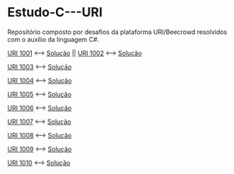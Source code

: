 # Estudo-C---URI
Repositório composto por desafios da plataforma URI/Beecrowd resolvidos com o auxílio da linguagem C#.

[URI 1001](https://www.beecrowd.com.br/judge/pt/problems/view/1001) <--> [Solução](https://github.com/juansnasc/Estudo-CSharp--URI/blob/main/01-Iniciante/uri1001/uri1001/Program.cs) || [URI 1002](https://www.beecrowd.com.br/judge/pt/problems/view/1002) <--> [Solução](https://github.com/juansnasc/Estudo-CSharp--URI/blob/main/01-Iniciante/uri1002/uri1002/MainUri1002.cs)

[URI 1003](https://www.beecrowd.com.br/judge/pt/problems/view/1003) <--> [Solução](https://github.com/juansnasc/Estudo-CSharp--URI/blob/main/01-Iniciante/uri1003/uri1003/MainUri1003.cs)

[URI 1004](https://www.beecrowd.com.br/judge/pt/problems/view/1004) <--> [Solução](https://github.com/juansnasc/Estudo-CSharp--URI/blob/main/01-Iniciante/uri1004/uri1004/MainUri1004.cs)

[URI 1005](https://www.beecrowd.com.br/judge/pt/problems/view/1005) <--> [Solução](https://github.com/juansnasc/Estudo-CSharp--URI/blob/main/01-Iniciante/uri1005/uri1005/MainUri1005.cs)

[URI 1006](https://www.beecrowd.com.br/judge/pt/problems/view/1006) <--> [Solução](https://github.com/juansnasc/Estudo-CSharp--URI/blob/main/01-Iniciante/uri1006/uri1006/MainUri1006.cs)

[URI 1007](https://www.beecrowd.com.br/judge/pt/problems/view/1007) <--> [Solução](https://github.com/juansnasc/Estudo-CSharp--URI/blob/main/01-Iniciante/uri1007/uri1007/Program.cs)

[URI 1008](https://www.beecrowd.com.br/judge/pt/problems/view/1008) <--> [Solução](https://github.com/juansnasc/Estudo-CSharp--URI/blob/main/01-Iniciante/uri1008/uri1008/Program.cs)

[URI 1009](https://www.beecrowd.com.br/judge/pt/problems/view/1009) <--> [Solução](https://github.com/juansnasc/Estudo-CSharp--URI/blob/main/01-Iniciante/uri1009/uri1009/MainUri1009.cs)

[URI 1010](https://www.beecrowd.com.br/judge/pt/problems/view/1010) <--> [Solução](https://github.com/juansnasc/Estudo-CSharp--URI/blob/main/01-Iniciante/uri1010/uri1010/MainUri1010.cs)




